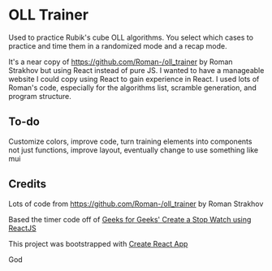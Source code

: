# OLL Trainer

Used to practice Rubik's cube OLL algorithms. You select which cases to practice and time them in a randomized mode and a recap mode.

It's a near copy of https://github.com/Roman-/oll_trainer by Roman Strakhov but using React instead of pure JS. I wanted to have a manageable website I could copy using React to gain experience in React. I used lots of Roman's code, especially for the algorithms list, scramble generation, and program structure.

## To-do

Customize colors, improve code, turn training elements into components not just functions, improve layout, eventually change to use something like mui

## Credits

Lots of code from https://github.com/Roman-/oll_trainer by Roman Strakhov

Based the timer code off of [Geeks for Geeks' Create a Stop Watch using ReactJS](https://www.geeksforgeeks.org/create-a-stop-watch-using-reactjs/)

This project was bootstrapped with [Create React App](https://github.com/facebook/create-react-app)

God